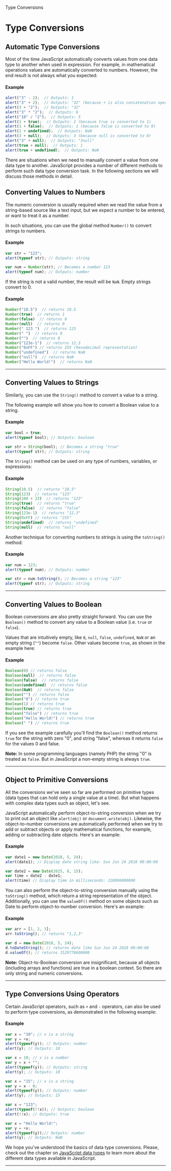 Type Conversions

# Type Conversions

## Automatic Type Conversions

Most of the time JavaScript automatically converts values from one data type to another when used in expression. For example, in mathematical operations values are automatically converted to numbers. However, the end result is not always what you expected:

#### Example

```js
alert("3" - 2);  // Outputs: 1 
alert("3" + 2);  // Outputs: "32" (because + is also concatenation operator)
alert(3 + "2");  // Outputs: "32"
alert("3" * "2");  // Outputs: 6
alert("10" / "2");  // Outputs: 5
alert(1 + true);  // Outputs: 2 (because true is converted to 1)
alert(1 + false);  // Outputs: 1 (because false is converted to 0)
alert(1 + undefined);  // Outputs: NaN
alert(3 + null);  // Outputs: 3 (because null is converted to 0)
alert("3" + null);  // Outputs: "3null"
alert(true + null);  // Outputs: 1
alert(true + undefined);  // Outputs: NaN
```

There are situations when we need to manually convert a value from one data type to another. JavaScript provides a number of different methods to perform such data type conversion task. In the following sections we will discuss those methods in detail.

## Converting Values to Numbers

The numeric conversion is usually required when we read the value from a string-based source like a text input, but we expect a number to be entered, or want to treat it as a number.

In such situations, you can use the global method `Number()` to convert strings to numbers.

#### Example

```js
var str = "123";
alert(typeof str); // Outputs: string

var num = Number(str); // Becomes a number 123
alert(typeof num); // Outputs: number
```

If the string is not a valid number, the result will be `NaN`. Empty strings convert to 0.

#### Example

```js
Number("10.5")  // returns 10.5
Number(true)  // returns 1
Number(false)  // returns 0
Number(null)  // returns 0
Number(" 123 ")  // returns 123
Number(" ")  // returns 0
Number("")  // returns 0
Number("123e-1")  // returns 12.3
Number("0xFF") // returns 255 (hexadecimal representation)
Number("undefined")  // returns NaN
Number("null")  // returns NaN
Number("Hello World!")  // returns NaN
```

* * *

## Converting Values to Strings

Similarly, you can use the `String()` method to convert a value to a string.

The following example will show you how to convert a Boolean value to a string.

#### Example

```js
var bool = true;
alert(typeof bool); // Outputs: boolean

var str = String(bool); // Becomes a string "true"
alert(typeof str); // Outputs: string
```

The `String()` method can be used on any type of numbers, variables, or expressions:

#### Example

```js
String(10.5)  // returns "10.5"
String(123)  // returns "123"
String(100 + 23)  // returns "123"
String(true)  // returns "true"
String(false)  // returns "false"
String(123e-1)  // returns "12.3"
String(0xFF) // returns "255"
String(undefined)  // returns "undefined"
String(null)  // returns "null"
```

Another technique for converting numbers to strings is using the `toString()` method:

#### Example

```js
var num = 123;
alert(typeof num); // Outputs: number

var str = num.toString(); // Becomes a string "123"
alert(typeof str); // Outputs: string
```

* * *

## Converting Values to Boolean

Boolean conversions are also pretty straight forward. You can use the `Boolean()` method to convert any value to a Boolean value (i.e. `true` or `false`).

Values that are intuitively empty, like `0`, `null`, `false`, `undefined`, `NaN` or an empty string (`""`) become `false`. Other values become `true`, as shown in the example here:

#### Example

```js
Boolean(0) // returns false
Boolean(null)  // returns false
Boolean(false)  // returns false
Boolean(undefined)  // returns false
Boolean(NaN)  // returns false
Boolean("") // returns false
Boolean("0") // returns true
Boolean(1) // returns true
Boolean(true) // returns true
Boolean("false") // returns true
Boolean("Hello World!") // returns true
Boolean(" ") // returns true
```

If you see the example carefully you'll find the `Boolean()` method returns `true` for the string with zero "0", and string "false", whereas it returns `false` for the values 0 and false.

**Note:** In some programming languages (namely PHP) the string "0" is treated as `false`. But in JavaScript a non-empty string is always `true`.

* * *

## Object to Primitive Conversions

All the conversions we've seen so far are performed on primitive types (data types that can hold only a single value at a time). But what happens with complex data types such as object, let's see.

JavaScript automatically perform object-to-string conversion when we try to print out an object like `alert(obj)` or `document.write(obj)`. Likewise, the object-to-number conversions are automatically performed when we try to add or subtract objects or apply mathematical functions, for example, adding or subtracting date objects. Here's an example:

#### Example

```js
var date1 = new Date(2018, 5, 24);
alert(date1); // Display date string like: Sun Jun 24 2018 00:00:00

var date2 = new Date(2025, 8, 15);
var time = date2 - date1;
alert(time) // Display time in milliseconds: 228096000000
```

You can also perform the object-to-string conversion manually using the `toString()` method, which return a string representation of the object. Additionally, you can use the `valueOf()` method on some objects such as Date to perform object-to-number conversion. Here's an example:

#### Example

```js
var arr = [1, 2, 3];
arr.toString(); // returns "1,2,3"

var d = new Date(2018, 5, 24);
d.toDateString(); // returns date like Sun Jun 24 2018 00:00:00
d.valueOf(); // returns 1529778600000
```

**Note:** Object-to-Boolean conversion are insignificant, because all objects (including arrays and functions) are true in a boolean context. So there are only string and numeric conversions.

* * *

## Type Conversions Using Operators

Certain JavaScript operators, such as `+` and `-` operators, can also be used to perform type conversions, as demonstrated in the following example:

#### Example

```js
var x = "10"; // x is a string
var y = +x;
alert(typeof(y)); // Outputs: number
alert(y); // Outputs: 10

var x = 10; // x is a number
var y = x + "";
alert(typeof(y)); // Outputs: string
alert(y); // Outputs: 10

var x = "15"; // x is a string
var y = x - 0;
alert(typeof(y)); // Outputs: number
alert(y); // Outputs: 15

var x = "123";
alert(typeof(!!x)); // Outputs: boolean
alert(!!x); // Outputs: true

var x = "Hello World!";
var y = +x;
alert(typeof(y));// Outputs: number
alert(y); // Outputs: NaN
```

We hope you've understood the basics of data type conversions. Please, check out the chapter on [JavaScript data types](https://www.tutorialrepublic.com/javascript-tutorial/javascript-data-types.php) to learn more about the different data types available in JavaScript.

* * *